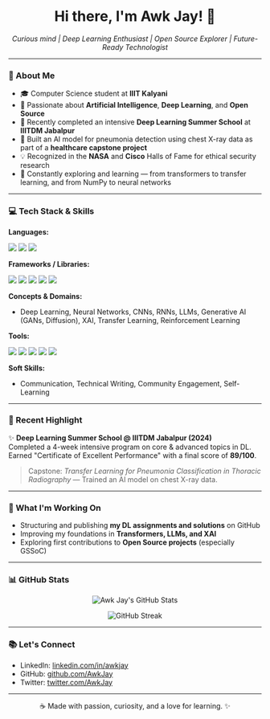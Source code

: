 <h1 align="center">Hi there, I'm Awk Jay! 👋</h1>

<p align="center">
  <i>Curious mind | Deep Learning Enthusiast | Open Source Explorer | Future-Ready Technologist</i>
</p>

---

### 🌟 About Me

- 🎓 Computer Science student at **IIIT Kalyani**
- 🔗 Passionate about **Artificial Intelligence**, **Deep Learning**, and **Open Source**
- 🚀 Recently completed an intensive **Deep Learning Summer School** at **IIITDM Jabalpur**
- 🤖 Built an AI model for pneumonia detection using chest X-ray data as part of a **healthcare capstone project**
- 💡 Recognized in the **NASA** and **Cisco** Halls of Fame for ethical security research
- 📝 Constantly exploring and learning — from transformers to transfer learning, and from NumPy to neural networks

---

### 💻 Tech Stack & Skills

**Languages:**
<p>
  <img src="https://img.shields.io/badge/-Python-3776AB?style=flat&logo=python&logoColor=white"/>
  <img src="https://img.shields.io/badge/-C-00599C?style=flat&logo=c&logoColor=white"/>
  <img src="https://img.shields.io/badge/-JavaScript-F7DF1E?style=flat&logo=javascript&logoColor=black"/>
</p>

**Frameworks / Libraries:**
<p>
  <img src="https://img.shields.io/badge/-TensorFlow-FF6F00?style=flat&logo=tensorflow&logoColor=white"/>
  <img src="https://img.shields.io/badge/-PyTorch-EE4C2C?style=flat&logo=pytorch&logoColor=white"/>
  <img src="https://img.shields.io/badge/-NumPy-013243?style=flat&logo=numpy&logoColor=white"/>
  <img src="https://img.shields.io/badge/-Pandas-150458?style=flat&logo=pandas&logoColor=white"/>
  <img src="https://img.shields.io/badge/-Matplotlib-11557C?style=flat&logo=matplotlib&logoColor=white"/>
</p>

**Concepts & Domains:**
- Deep Learning, Neural Networks, CNNs, RNNs, LLMs, Generative AI (GANs, Diffusion), XAI, Transfer Learning, Reinforcement Learning

**Tools:**
<p>
  <img src="https://img.shields.io/badge/-Git-F05032?style=flat&logo=git&logoColor=white"/>
  <img src="https://img.shields.io/badge/-GitHub-181717?style=flat&logo=github&logoColor=white"/>
  <img src="https://img.shields.io/badge/-Google%20Colab-F9AB00?style=flat&logo=googlecolab&logoColor=white"/>
  <img src="https://img.shields.io/badge/-Jupyter-F37626?style=flat&logo=jupyter&logoColor=white"/>
  <img src="https://img.shields.io/badge/-VS%20Code-007ACC?style=flat&logo=visualstudiocode&logoColor=white"/>
</p>

**Soft Skills:**
- Communication, Technical Writing, Community Engagement, Self-Learning

---

### 📅 Recent Highlight

✨ **Deep Learning Summer School @ IIITDM Jabalpur (2024)**  
Completed a 4-week intensive program on core & advanced topics in DL. Earned "Certificate of Excellent Performance" with a final score of **89/100**. 
> Capstone: *Transfer Learning for Pneumonia Classification in Thoracic Radiography* — Trained an AI model on chest X-ray data.

---

### 🚀 What I'm Working On

- Structuring and publishing **my DL assignments and solutions** on GitHub
- Improving my foundations in **Transformers, LLMs, and XAI**
- Exploring first contributions to **Open Source projects** (especially GSSoC)

---

### 📊 GitHub Stats

<p align="center">
  <img src="https://github-readme-stats.vercel.app/api?username=AwkJay&show_icons=true&theme=radical" alt="Awk Jay's GitHub Stats"/>
</p>

<p align="center">
  <img src="https://github-readme-streak-stats.herokuapp.com/?user=AwkJay&theme=radical" alt="GitHub Streak"/>
</p>

---

### 📚 Let's Connect

- LinkedIn: [linkedin.com/in/awkjay](https://linkedin.com/in/awkjay)
- GitHub: [github.com/AwkJay](https://github.com/AwkJay)
- Twitter: [twitter.com/AwkJay](https://twitter.com/AwkJay)

---

<p align="center">
  ☕ Made with passion, curiosity, and a love for learning. ✨
</p>
